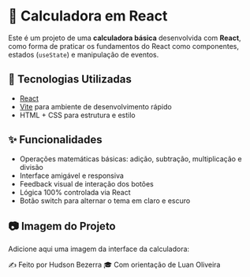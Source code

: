 # 🧮 Calculadora em React

Este é um projeto de uma **calculadora básica** desenvolvida com **React**, como forma de praticar os fundamentos do React como componentes, estados (`useState`) e manipulação de eventos.

## 🚀 Tecnologias Utilizadas

- [React](https://reactjs.org/)
- [Vite](https://vitejs.dev/) para ambiente de desenvolvimento rápido
- HTML + CSS para estrutura e estilo

## ✨ Funcionalidades

- Operações matemáticas básicas: adição, subtração, multiplicação e divisão
- Interface amigável e responsiva
- Feedback visual de interação dos botões
- Lógica 100% controlada via React
- Botão switch para alternar o tema em claro e escuro

## 📷 Imagem do Projeto

Adicione aqui uma imagem da interface da calculadora:

✍️ Feito por Hudson Bezerra
🎓 Com orientação de Luan Oliveira

